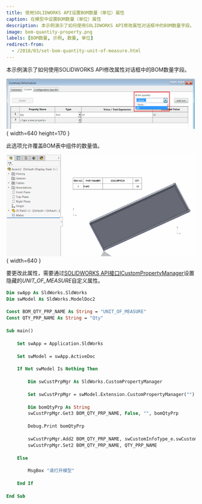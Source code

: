 ```yaml
---
title: 使用SOLIDWORKS API设置BOM数量（单位）属性
caption: 在模型中设置BOM数量（单位）属性
description: 本示例演示了如何使用SOLIDWORKS API修改属性对话框中的BOM数量字段。
image: bom-quantity-property.png
labels: [BOM数量, 示例, 数量, 单位]
redirect-from:
  - /2018/03/set-bom-quantity-unit-of-measure.html
---
```


本示例演示了如何使用SOLIDWORKS API修改属性对话框中的BOM数量字段。

![指定与单位相关联的属性的选项](bom-quantity-property.png){ width=640 height=170 }

此选项允许覆盖BOM表中组件的数量值。

![显示已更改的组件数量的BOM表](bom-table-unit-of-measure.png){ width=640 }

要更改此属性，需要通过[SOLIDWORKS API接口ICustomPropertyManager](https://help.solidworks.com/2018/english/api/sldworksapi/solidworks.interop.sldworks~solidworks.interop.sldworks.icustompropertymanager.html)设置隐藏的*UNIT_OF_MEASURE*自定义属性。

~~~ vb
Dim swApp As SldWorks.SldWorks
Dim swModel As SldWorks.ModelDoc2

Const BOM_QTY_PRP_NAME As String = "UNIT_OF_MEASURE"
Const QTY_PRP_NAME As String = "Qty"

Sub main()

    Set swApp = Application.SldWorks
    
    Set swModel = swApp.ActiveDoc
    
    If Not swModel Is Nothing Then
    
        Dim swCustPrpMgr As SldWorks.CustomPropertyManager
        
        Set swCustPrpMgr = swModel.Extension.CustomPropertyManager("")
            
        Dim bomQtyPrp As String
        swCustPrpMgr.Get3 BOM_QTY_PRP_NAME, False, "", bomQtyPrp
        
        Debug.Print bomQtyPrp
        
        swCustPrpMgr.Add2 BOM_QTY_PRP_NAME, swCustomInfoType_e.swCustomInfoText, QTY_PRP_NAME
        swCustPrpMgr.Set2 BOM_QTY_PRP_NAME, QTY_PRP_NAME
    
    Else
        
        MsgBox "请打开模型"
        
    End If
    
End Sub
~~~
